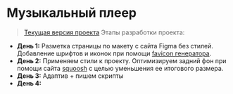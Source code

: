 # Музыкальный плеер
> [Текущая версия проекта](https://ingodwetrustt.github.io/Methed.Music/)
Этапы разработки проекта:
* **День 1:**  Разметка страницы по макету с сайта Figma без стилей. Добавление шрифтов и иконок при помощи [favicon генератора](https://realfavicongenerator.net/).
* **День 2:**  Применяем стили к проекту. Оптимизируем задний фон при помощи сайта [squoosh](https://squoosh.app/editor) с целью уменьшения ее итогового размера.
* **День 3:**  Адаптив + пишем скрипты
* **День 4:**  